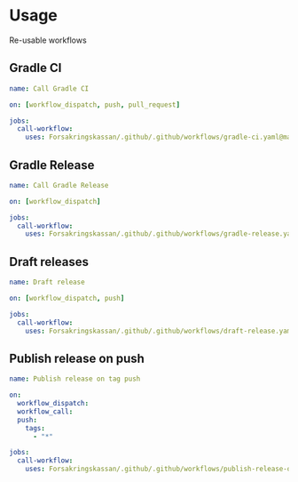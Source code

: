 # Usage

Re-usable workflows

## Gradle CI

```yaml
name: Call Gradle CI

on: [workflow_dispatch, push, pull_request]

jobs:
  call-workflow:
    uses: Forsakringskassan/.github/.github/workflows/gradle-ci.yaml@main
```

## Gradle Release

```yaml
name: Call Gradle Release

on: [workflow_dispatch]

jobs:
  call-workflow:
    uses: Forsakringskassan/.github/.github/workflows/gradle-release.yaml@main
```

## Draft releases

```yaml
name: Draft release

on: [workflow_dispatch, push]

jobs:
  call-workflow:
    uses: Forsakringskassan/.github/.github/workflows/draft-release.yaml@main
```

## Publish release on push

```yaml
name: Publish release on tag push

on:
  workflow_dispatch:
  workflow_call:
  push:
    tags:
      - "*"

jobs:
  call-workflow:
    uses: Forsakringskassan/.github/.github/workflows/publish-release-on-tag-push.yaml@main
```
